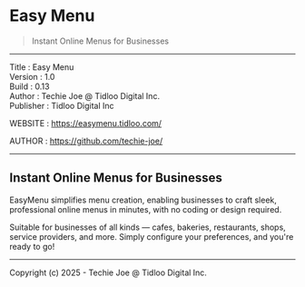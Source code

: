 # Easy Menu
> Instant Online Menus for Businesses
------------------------------------------------------------------

Title     : Easy Menu  
Version   : 1.0  
Build     : 0.13  
Author    : Techie Joe @ Tidloo Digital Inc.  
Publisher : Tidloo Digital Inc  

WEBSITE   : https://easymenu.tidloo.com/  

AUTHOR    : https://github.com/techie-joe/  

------------------------------------------------------------------

## Instant Online Menus for Businesses

EasyMenu simplifies menu creation, enabling businesses
to craft sleek, professional online menus in minutes,
with no coding or design required.

Suitable for businesses of all kinds — cafes, bakeries,
restaurants, shops, service providers, and more.
Simply configure your preferences, and you're ready to go!

------------------------------------------------------------------

Copyright (c) 2025 - Techie Joe @ Tidloo Digital Inc.